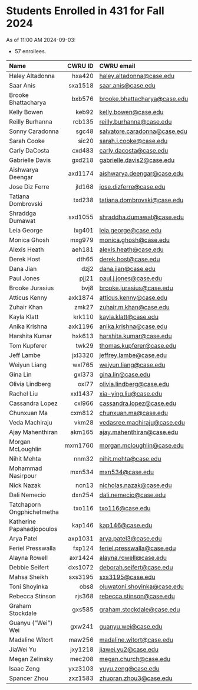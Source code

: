 # Students Enrolled in 431 for Fall 2024

As of 11:00 AM 2024-09-03:

- 57 enrollees.

Name | CWRU ID | CWRU email | Flavor | [Movie](https://thomaselove.github.io/431-syllabus-2024/13_movies.html) | [Campuswire](https://thomaselove.github.io/431-2024/campuswire.html)
:------------------ | ------: | :------------------ | :------- | ---: | ---:
Haley Altadonna | hxa420 | haley.altadonna@case.edu | PQHS | Yes | Yes
Saar Anis | sxa1518 | saar.anis@case.edu | CRSP | No | Yes
Brooke Bhattacharya | bxb576 | brooke.bhattacharya@case.edu | PQHS | No | Yes
Kelly Bowen | keb92 | kelly.bowen@case.edu | MPHP | No | Yes
Reilly Burhanna | rcb135 | reilly.burhanna@case.edu | PQHS | Yes | Yes
Sonny Caradonna | sgc48 | salvatore.caradonna@case.edu | PQHS | Yes | Yes
Sarah Cooke | sic20 | sarah.i.cooke@case.edu | PQHS | Yes | Yes
Carly DaCosta | cxd483 | carly.dacosta@case.edu | PQHS | Yes | Yes
Gabrielle Davis | gxd218 | gabrielle.davis2@case.edu | PQHS | Yes | **No**
Aishwarya Deengar | axd1174 | aishwarya.deengar@case.edu | PQHS | Yes | Yes
Jose Diz Ferre | jld168 | jose.dizferre@case.edu | MPHP | No | Yes
Tatiana Dombrovski | txd238 | tatiana.dombrovski@case.edu | CRSP | No | Yes
Shraddga Dumawat | sxd1055 | shraddha.dumawat@case.edu | PQHS | No | Yes
Leia George | lxg401 | leia.george@case.edu | PQHS | Yes | Yes
Monica Ghosh | mxg979 | monica.ghosh@case.edu | PQHS | No | Yes
Alexis Heath | aeh181 | alexis.heath@case.edu | PQHS | Yes | Yes
Derek Host | dth65 | derek.host@case.edu | PQHS | No | Yes
Dana Jian | dzj2 | dana.jian@case.edu | PQHS | Yes | Yes
Paul Jones | pjj21 | paul.j.jones@case.edu | PQHS | No | Yes
Brooke Jurasius | bvj8 | brooke.jurasius@case.edu | PQHS | No | Yes
Atticus Kenny | axk1874 | atticus.kenny@case.edu | MPHP | Yes | Yes
Zuhair Khan | zmk27 | zuhair.m.khan@case.edu | PQHS | No | Yes
Kayla Klatt | krk110 | kayla.klatt@case.edu | PQHS | Yes | Yes
Anika Krishna | axk1196 | anika.krishna@case.edu | PQHS | Yes | Yes
Harshita Kumar | hxk613 | harshita.kumar@case.edu | PQHS | No | Yes
Tom Kupferer | twk29 | thomas.kupferer@case.edu | PQHS | No | Yes
Jeff Lambe | jxl3320 | jeffrey.lambe@case.edu | CRSP | No | Yes
Weiyun Liang | wxl765 | weiyun.liang@case.edu | PQHS | No | Yes
Gina Lin | gxl373 | gina.lin@case.edu | PQHS | Yes | Yes
Olivia Lindberg | oxl77 | olivia.lindberg@case.edu | PQHS | Yes | Yes
Rachel Liu | xxl1437 | xia-ying.liu@case.edu | PQHS | Yes | Yes
Cassandra Lopez | cxl966 | cassandra.lopez@case.edu | PQHS | Yes | Yes
Chunxuan Ma | cxm812 | chunxuan.ma@case.edu | PQHS | No | **No**
Veda Machiraju | vkm28 | vedasree.machiraju@case.edu | PQHS | Yes | Yes
Ajay Mahenthiran | akm165 | ajay.mahenthiran@case.edu | MPHP | No | Yes
Morgan McLoughlin | mxm1760 | morgan.mcloughlin@case.edu | PQHS | No | Yes
Nihit Mehta | nnm32 | nihit.mehta@case.edu | PQHS | No | Yes
Mohammad Nasirpour | mxn534 | mxn534@case.edu | CRSP | Yes | Yes
Nick Nazak | ncn13 | nicholas.nazak@case.edu | PQHS | No | Yes
Dali Nemecio | dxn254 | dali.nemecio@case.edu | PQHS | Yes | Yes
Tatchaporn Ongphichetmetha | txo116 | txo116@case.edu | CRSP | No | Yes
Katherine Papahadjopoulos | kap146 | kap146@case.edu | MPHP | No | Yes
Arya Patel | axp1031 | arya.patel3@case.edu | MPHP | Yes | Yes
Feriel Presswalla | fxp124 | feriel.presswalla@case.edu | CRSP | Yes | Yes
Alayna Rowell | axr1424 | alayna.rowell@case.edu | PQHS | Yes | Yes
Debbie Seifert | dxs1072 | deborah.seifert@case.edu | PQHS | Yes | Yes
Mahsa Sheikh | sxs3195 | sxs3195@case.edu | CRSP | Yes | Yes
Toni Shoyinka | obs8 | oluwatoni.shoyinka@case.edu | PQHS | No | Yes
Rebecca Stinson | rjs368 | rebecca.stinson@case.edu | PQHS | No | Yes
Graham Stockdale | gxs585 | graham.stockdale@case.edu | PQHS | Yes | Yes
Guanyu ("Wei") Wei | gxw241 | guanyu.wei@case.edu | PQHS | Yes | Yes
Madaline Witort | maw256 | madaline.witort@case.edu | PQHS | Yes | Yes
JiaWei Yu | jxy1218 | jiawei.yu2@case.edu | PQHS | Yes | Yes
Megan Zelinsky | mec208 | megan.church@case.edu | CRSP | Yes | Yes
Isaac Zeng | yxz3103 | yuyu.zeng@case.edu | PQHS | No | Yes
Spancer Zhou | zxz1583 | zhuoran.zhou3@case.edu | PQHS | Yes | Yes

